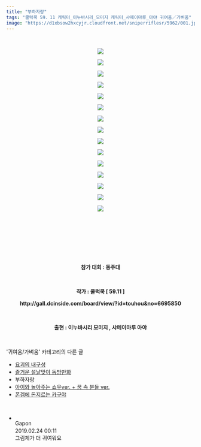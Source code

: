 ```yaml
---
title: "부하자랑"
tags: "쿨럭쿡 59．11 캐릭터_이누바시리_모미지 캐릭터_샤메이마루_아야 귀여움／가벼움"
image: "https://d1xbsow2hxcyjr.cloudfront.net/sniperriflesr/5962/001.jpg"
---
```

<div class="article">
<p style="text-align: center;"><b></b><br/></p>
<p style="text-align: center;"><img src="{{ site.imgserver10 }}/sniperriflesr/5962/001.jpg"/></p>
<p style="text-align: center;"><b></b></p>
<p style="text-align: center;"><img src="{{ site.imgserver10 }}/sniperriflesr/5962/002.jpg"/></p>
<p style="text-align: center;"><b></b></p>
<p style="text-align: center;"><img src="{{ site.imgserver10 }}/sniperriflesr/5962/003.jpg"/></p>
<p style="text-align: center;"><b></b></p>
<p style="text-align: center;"><img src="{{ site.imgserver10 }}/sniperriflesr/5962/004.jpg"/></p>
<p style="text-align: center;"><b></b></p>
<p style="text-align: center;"><img src="{{ site.imgserver10 }}/sniperriflesr/5962/005.jpg"/></p>
<p style="text-align: center;"><b></b></p>
<p style="text-align: center;"><img src="{{ site.imgserver10 }}/sniperriflesr/5962/006.jpg"/></p>
<p style="text-align: center;"><b></b></p>
<p style="text-align: center;"><img src="{{ site.imgserver10 }}/sniperriflesr/5962/007.jpg"/></p>
<p style="text-align: center;"><b></b></p>
<p style="text-align: center;"><img src="{{ site.imgserver10 }}/sniperriflesr/5962/008.jpg"/></p>
<p style="text-align: center;"><b></b></p>
<p style="text-align: center;"><img src="{{ site.imgserver10 }}/sniperriflesr/5962/009.jpg"/></p>
<p style="text-align: center;"><b></b></p>
<p style="text-align: center;"><img src="{{ site.imgserver10 }}/sniperriflesr/5962/010.jpg"/></p>
<p style="text-align: center;"><b></b></p>
<p style="text-align: center;"><img src="{{ site.imgserver10 }}/sniperriflesr/5962/011.jpg"/></p>
<p style="text-align: center;"><b></b></p>
<p style="text-align: center;"><img src="{{ site.imgserver10 }}/sniperriflesr/5962/012.jpg"/></p>
<p style="text-align: center;"><b></b></p>
<p style="text-align: center;"><img src="{{ site.imgserver10 }}/sniperriflesr/5962/013.jpg"/></p>
<p style="text-align: center;"><b></b></p>
<p style="text-align: center;"><img src="{{ site.imgserver10 }}/sniperriflesr/5962/014.jpg"/></p>
<p style="text-align: center;"><b></b></p>
<p style="text-align: center;"><img src="{{ site.imgserver10 }}/sniperriflesr/5962/015.jpg"/></p>
<p style="text-align: center;"><b><br/></b></p>
<p style="text-align: center;"><b><br/></b></p>
<p style="text-align: center;"><b><br/></b></p>
<p style="text-align: center;"><b><br/></b></p>
<p style="text-align: center;"><b>참가 대회 : 동주대</b></p>
<p style="text-align: center;"><b><br/></b></p>
<p style="text-align: center;"><b>작가 : 쿨럭쿡 [ 59.11 ]</b></p>
<p style="text-align: center;"><b>http://gall.dcinside.com/board/view/?id=touhou&amp;no=6695850<br/></b></p>
<p style="text-align: center;"><b><br/></b></p>
<p style="text-align: center;"><b>출현 : 이누바시리 모미지 , 샤메이마루 아야</b></p>
</div><br/>
<div class="another">
<p>'귀여움/가벼움' 카테고리의 다른 글</p>
<ul>
<li><a href="/sniperriflesr_5968">요괴의 내구성</a></li>
<li><a href="/sniperriflesr_5965">즐거운 설날맞이 동방만화</a></li>
<li>부하자랑</li>
<li><a href="/sniperriflesr_5948">아이와 놀아주는 쇼우ver. + 꿈 속 분들 ver.</a></li>
<li><a href="/sniperriflesr_5923">폰겜에 돈지르는 카구야</a></li>
</ul>
</div><br/>
<div class="comment" id="commentListBlock_5962" style="display:block"><ul><li class="firstCmt"><div class="opinionListMenu">
<div class="icon"><img alt="" class="myicon" src="http://i1.daumcdn.net/pimg/blog/p_img/mycon/basic_2.gif"/></div>
<div class="fl">
<span class="bold">Gapon</span>
<div style="width: 1px; height: 1px; overflow: hidden; visibility: hidden; border:1px solid red">
<span id="uname20105" style="display:none;">Gapon</span>
<span id="pwd20105" style="display:none;"></span>
<span id="emailblog20105" name="" style="display:none;"></span>
<span id="open20105" style="display:none">Y</span>
</div>
</div>
<div class="sDateTime">2019.02.24 00:11</div>
</div>
<div class="cont" id="Text20105">그림체가 더 귀여워요</div>
<div class="contReArea" id="inWrite20105" style="display:none;"></div>
</li></ul>
</div><br/>
<br/>
<p id="refer"></p>
<br/>
